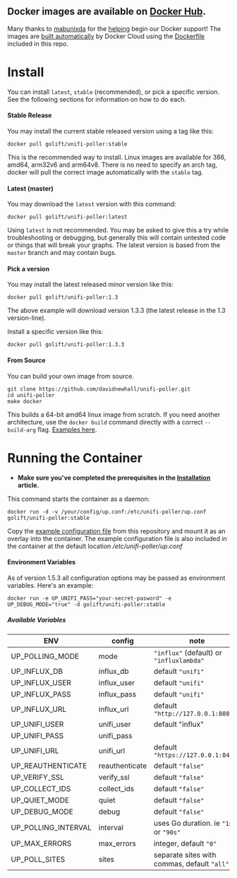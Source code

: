 ## Docker images are available on [Docker Hub](https://hub.docker.com/r/golift/unifi-poller/tags). 

Many thanks to [mabunixda](https://github.com/mabunixda) for the [helping](https://github.com/davidnewhall/unifi-poller/pull/38) begin our Docker support! The images are [built automatically](https://cloud.docker.com/repository/docker/golift/unifi-poller/builds) by Docker Cloud using the [Dockerfile](https://github.com/davidnewhall/unifi-poller/blob/master/init/docker/Dockerfile) included in this repo. 

# Install 

You can install `latest`, `stable` (recommended), or pick a specific version. See the following sections for information on how to do each.

#### Stable Release
You may install the current stable released version using a tag like this:
```shell
docker pull golift/unifi-poller:stable
```
This is the recommended way to install. Linux images are available for 386, amd64, arm32v6 and arm64v8. There is no need to specify an arch tag, docker will pull the correct image automatically with the `stable` tag.

#### Latest (master)
You may download the `latest` version with this command:
```shell
docker pull golift/unifi-poller:latest
```
Using `latest` is not recommended. You may be asked to give this a try while troubleshooting or debugging, but generally this will contain untested code or things that will break your graphs. The latest version is based from the `master` branch and may contain bugs. 

#### Pick a version
You may install the latest released minor version like this:
```shell
docker pull golift/unifi-poller:1.3
```
The above example will download version 1.3.3 (the latest release in the 1.3 version-line).

Install a specific version like this:
```shell
docker pull golift/unifi-poller:1.3.3
```

#### From Source
You can build your own image from source.
```shell
git clone https://github.com/davidnewhall/unifi-poller.git
cd unifi-poller
make docker
```
This builds a 64-bit amd64 linux image from scratch. If you need another architecture, use the `docker build` command directly with a correct `--build-arg` flag. [Examples here](https://github.com/davidnewhall/unifi-poller/tree/master/init/docker/hooks).

# Running the Container

*   **Make sure you've completed the prerequisites in the [Installation](Installation) article.**

This command starts the container as a daemon:
```shell
docker run -d -v /your/config/up.conf:/etc/unifi-poller/up.conf golift/unifi-poller:stable
```
Copy the [example configuration file](https://github.com/davidnewhall/unifi-poller/blob/master/examples/up.conf.example) from this repository and mount it as an overlay into the container. The example configuration file is also included in the container at the default location _/etc/unifi-poller/up.conf_

#### Environment Variables

As of version 1.5.3 all configuration options may be passed as environment variables.
Here's an example:
```shell
docker run -e UP_UNIFI_PASS="your-secret-pasword" -e UP_DEBUG_MODE="true" -d golift/unifi-poller:stable
```
##### Available Variables
|ENV|config|note|
|---|---|---|
UP_POLLING_MODE|mode|`"influx"` (default) or `"influxlambda"`
UP_INFLUX_DB| influx_db | default `"unifi"`
UP_INFLUX_USER| influx_user| default `"unifi"`
UP_INFLUX_PASS| influx_pass | default `"unifi"`
UP_INFLUX_URL| influx_url | default `"http://127.0.0.1:8086"`
UP_UNIFI_USER| unifi_user | default "influx"
UP_UNIFI_PASS| unifi_pass |
UP_UNIFI_URL| unifi_url | default `"https://127.0.0.1:8443"`
UP_REAUTHENTICATE| reauthenticate | default `"false"`
UP_VERIFY_SSL|verify_ssl|default `"false"`
UP_COLLECT_IDS|collect_ids| default `"false"`
UP_QUIET_MODE|quiet| default `"false"`
UP_DEBUG_MODE|debug| default `"false"`
UP_POLLING_INTERVAL|interval|uses Go duration. ie `"1m"` or `"90s"`
UP_MAX_ERRORS|max_errors|integer, default `"0"`
UP_POLL_SITES|sites|separate sites with commas, default `"all"`
